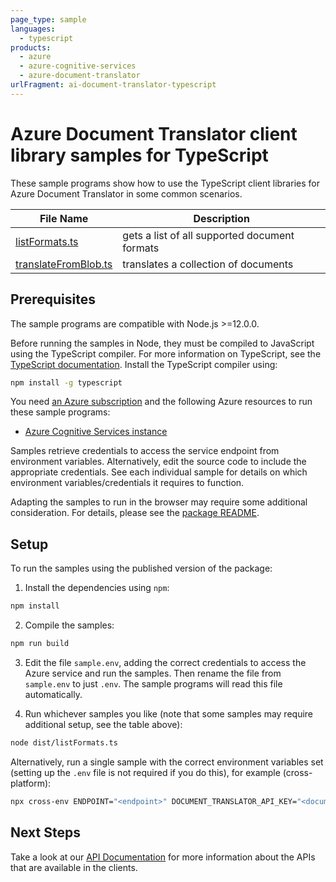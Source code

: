 ```yaml
---
page_type: sample
languages:
  - typescript
products:
  - azure
  - azure-cognitive-services
  - azure-document-translator
urlFragment: ai-document-translator-typescript
---
```


# Azure Document Translator client library samples for TypeScript

These sample programs show how to use the TypeScript client libraries for Azure Document Translator in some common scenarios.

| **File Name**                             | **Description**                               |
| ----------------------------------------- | --------------------------------------------- |
| [listFormats.ts][listformats]             | gets a list of all supported document formats |
| [translateFromBlob.ts][translatefromblob] | translates a collection of documents          |

## Prerequisites

The sample programs are compatible with Node.js >=12.0.0.

Before running the samples in Node, they must be compiled to JavaScript using the TypeScript compiler. For more information on TypeScript, see the [TypeScript documentation][typescript]. Install the TypeScript compiler using:

```bash
npm install -g typescript
```

You need [an Azure subscription][freesub] and the following Azure resources to run these sample programs:

- [Azure Cognitive Services instance][createinstance_azurecognitiveservicesinstance]

Samples retrieve credentials to access the service endpoint from environment variables. Alternatively, edit the source code to include the appropriate credentials. See each individual sample for details on which environment variables/credentials it requires to function.

Adapting the samples to run in the browser may require some additional consideration. For details, please see the [package README][package].

## Setup

To run the samples using the published version of the package:

1. Install the dependencies using `npm`:

```bash
npm install
```

2. Compile the samples:

```bash
npm run build
```

3. Edit the file `sample.env`, adding the correct credentials to access the Azure service and run the samples. Then rename the file from `sample.env` to just `.env`. The sample programs will read this file automatically.

4. Run whichever samples you like (note that some samples may require additional setup, see the table above):

```bash
node dist/listFormats.ts
```

Alternatively, run a single sample with the correct environment variables set (setting up the `.env` file is not required if you do this), for example (cross-platform):

```bash
npx cross-env ENDPOINT="<endpoint>" DOCUMENT_TRANSLATOR_API_KEY="<document translator api key>" node dist/listFormats.js
```

## Next Steps

Take a look at our [API Documentation][apiref] for more information about the APIs that are available in the clients.

[listformats]: https://github.com/Azure/azure-sdk-for-js/blob/master/sdk/documenttranslator/ai-document-translator/samples/v1/typescript/src/listFormats.ts
[translatefromblob]: https://github.com/Azure/azure-sdk-for-js/blob/master/sdk/documenttranslator/ai-document-translator/samples/v1/typescript/src/translateFromBlob.ts
[apiref]: https://docs.microsoft.com/javascript/api/@azure/ai-document-translator
[freesub]: https://azure.microsoft.com/free/
[createinstance_azurecognitiveservicesinstance]: https://docs.microsoft.com/azure/cognitive-services/cognitive-services-apis-create-account
[package]: https://github.com/Azure/azure-sdk-for-js/tree/master/sdk/documenttranslator/ai-document-translator/README.md
[typescript]: https://www.typescriptlang.org/docs/home.html
